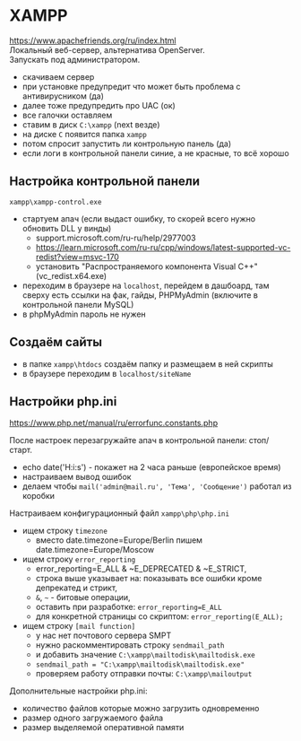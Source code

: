 # XAMPP
https://www.apachefriends.org/ru/index.html  
Локальный веб-сервер, альтернатива OpenServer.  
Запускать под администратором.

- скачиваем сервер
- при установке предупредит что может быть проблема с антивирусником (да)
- далее тоже предупредить про UAC (ок)
- все галочки оставляем
- ставим в диск `C:\xampp` (next везде)
- на диске `C` появится папка `xampp`
- потом спросит запустить ли контрольную панель (да)
- если логи в контрольной панели синие, а не красные, то всё хорошо

## Настройка контрольной панели
`xampp\xampp-control.exe`

- стартуем апач (если выдаст ошибку, то скорей всего нужно обновить DLL у винды)
  - support.microsoft.com/ru-ru/help/2977003
  - https://learn.microsoft.com/ru-ru/cpp/windows/latest-supported-vc-redist?view=msvc-170
  - установить "Распространяемого компонента Visual C++" (vc_redist.x64.exe)
- переходим в браузере на `localhost`, перейдем в дашбоард, там сверху есть ссылки на фак, гайды, PHPMyAdmin (включите в контрольной панели MySQL)
- в phpMyAdmin пароль не нужен

## Создаём сайты
- в папке `xampp\htdocs` создаём папку и размещаем в ней скрипты
- в браузере переходим в `localhost/siteName`

## Настройки php.ini
https://www.php.net/manual/ru/errorfunc.constants.php

После настроек перезагружайте апач в контрольной панели: стоп/старт.
- echo date('H:i:s') - покажет на 2 часа раньше (европейское время)
- настраиваем вывод ошибок
- делаем чтобы `mail('admin@mail.ru', 'Тема', 'Сообщение')` работал из коробки

Настраиваем конфигурационный файл `xampp\php\php.ini`
- ищем строку `timezone`
  - вместо date.timezone=Europe/Berlin пишем date.timezone=Europe/Moscow
- ищем строку `error_reporting`
  - error_reporting=E_ALL & ~E_DEPRECATED & ~E_STRICT,
  - строка выше указывает на: показывать все ошибки кроме депрекатед и стрикт,
  - `&`, `~` - битовые операции,
  - оставить при разработке: `error_reporting=E_ALL`
  - для конкретной страницы со скриптом: `error_reporting(E_ALL);`
- ищем строку `[mail function]`
  - у нас нет почтового сервера SMPT
  - нужно раскомментировать строку `sendmail_path`
  - и добавить значение `C:\xampp\mailtodisk\mailtodisk.exe`
  - `sendmail_path = "C:\xampp\mailtodisk\mailtodisk.exe"`
  - проверяем работу отправки почты: `C:\xampp\mailoutput`

Дополнительные настройки php.ini:
- количество файлов которые можно загрузить одновременно
- размер одного загружаемого файла
- размер выделяемой оперативной памяти
